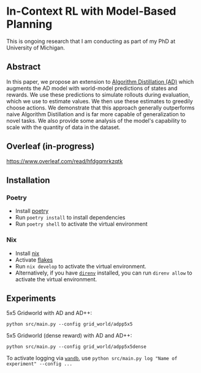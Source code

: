 # In-Context RL with Model-Based Planning
This is ongoing research that I am conducting as part of my PhD at University of Michigan.

## Abstract

In this paper, we propose an extension to [Algorithm Distillation
(AD)](https://arxiv.org/abs/2210.14215) which augments the AD model with
world-model predictions of states and rewards. We use these predictions to
simulate rollouts during evaluation, which we use to estimate values. We then
use these estimates to greedily choose actions. We demonstrate that this
approach generally outperforms naive Algorithm Distillation and is far more
capable of generalization to novel tasks. We also provide some analysis of the
model's capability to scale with the quantity of data in the dataset.

## Overleaf (in-progress)
https://www.overleaf.com/read/hfdgqmrkzqtk

## Installation
### Poetry
- Install [poetry](https://python-poetry.org/docs/#installation)
- Run `poetry install` to install dependencies
- Run `poetry shell` to activate the virtual environment

### Nix
- Install [nix](https://nixos.org/download.html)
- Activate [flakes](https://nixos.wiki/wiki/Flakes)
- Run `nix develop` to activate the virtual environment.
- Alternatively, if you have [`direnv`](https://direnv.net/) installed, you can run `direnv allow` to activate the virtual environment.


## Experiments
5x5 Gridworld with AD and AD++:
```
python src/main.py --config grid_world/adpp5x5
```

5x5 Gridworld (dense reward) with AD and AD++:
```
python src/main.py --config grid_world/adpp5x5dense
```

To activate logging via [`wandb`](https://wandb.ai/site/), use
`python src/main.py log "Name of experiment" --config ...`

